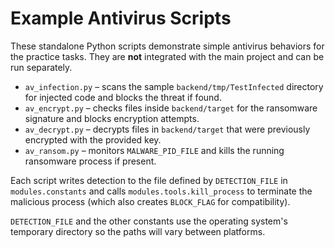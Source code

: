 # Example Antivirus Scripts

These standalone Python scripts demonstrate simple antivirus behaviors for the practice tasks. They are **not** integrated with the main project and can be run separately.

- `av_infection.py` – scans the sample `backend/tmp/TestInfected` directory for injected code and blocks the threat if found.
- `av_encrypt.py` – checks files inside `backend/target` for the ransomware signature and blocks encryption attempts.
- `av_decrypt.py` – decrypts files in `backend/target` that were previously encrypted with the provided key.
- `av_ransom.py` – monitors `MALWARE_PID_FILE` and kills the running ransomware process if present.

Each script writes detection to the file defined by `DETECTION_FILE` in `modules.constants` and calls `modules.tools.kill_process` to terminate the malicious process (which also creates `BLOCK_FLAG` for compatibility).

`DETECTION_FILE` and the other constants use the operating system's temporary
directory so the paths will vary between platforms.
